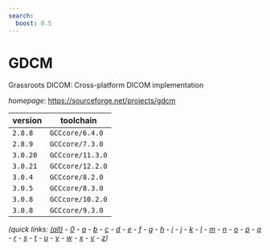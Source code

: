 ```yaml
---
search:
  boost: 0.5
---
```

# GDCM

Grassroots DICOM: Cross-platform DICOM implementation

*homepage*: <https://sourceforge.net/projects/gdcm>

version | toolchain
--------|----------
``2.8.8`` | ``GCCcore/6.4.0``
``2.8.9`` | ``GCCcore/7.3.0``
``3.0.20`` | ``GCCcore/11.3.0``
``3.0.21`` | ``GCCcore/12.2.0``
``3.0.4`` | ``GCCcore/8.2.0``
``3.0.5`` | ``GCCcore/8.3.0``
``3.0.8`` | ``GCCcore/10.2.0``
``3.0.8`` | ``GCCcore/9.3.0``


*(quick links: [(all)](../index.md) - [0](../0/index.md) - [a](../a/index.md) - [b](../b/index.md) - [c](../c/index.md) - [d](../d/index.md) - [e](../e/index.md) - [f](../f/index.md) - [g](../g/index.md) - [h](../h/index.md) - [i](../i/index.md) - [j](../j/index.md) - [k](../k/index.md) - [l](../l/index.md) - [m](../m/index.md) - [n](../n/index.md) - [o](../o/index.md) - [p](../p/index.md) - [q](../q/index.md) - [r](../r/index.md) - [s](../s/index.md) - [t](../t/index.md) - [u](../u/index.md) - [v](../v/index.md) - [w](../w/index.md) - [x](../x/index.md) - [y](../y/index.md) - [z](../z/index.md))*

